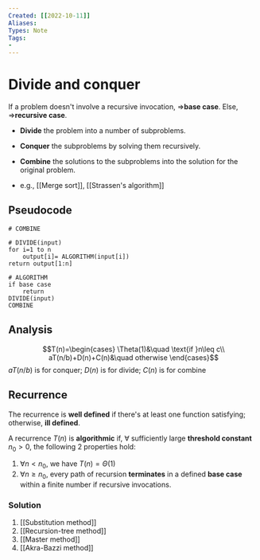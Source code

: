 ```yaml
---
Created: [[2022-10-11]]
Aliases: 
Types: Note
Tags: 
- 
---
```

# Divide and conquer
If a problem doesn't involve a recursive invocation, $\Rightarrow$**base case**.
Else, $\Rightarrow$**recursive case**.

- **Divide** the problem into a number of subproblems. 
- **Conquer** the subproblems by solving them recursively. 
- **Combine** the solutions to the subproblems into the solution for the original problem. 

- e.g., [[Merge sort]], [[Strassen's algorithm]]

## Pseudocode
```
# COMBINE

# DIVIDE(input)
for i=1 to n
	output[i]= ALGORITHM(input[i])
return output[1:n]

# ALGORITHM
if base case
	return
DIVIDE(input)
COMBINE
```

## Analysis
$$T(n)=\begin{cases}
\Theta(1)&\quad \text{if }n\leq c\\
aT(n/b)+D(n)+C(n)&\quad otherwise
\end{cases}$$
 $aT(n/b)$ is for conquer;
$D(n)$ is for divide;
$C(n)$ is for combine

## Recurrence
The recurrence is **well defined** if there's at least one function satisfying; otherwise, **ill defined**. 

A recurrence $T(n)$ is **algorithmic** if, $\forall$ sufficiently large **threshold constant** $n_0>0$, the following 2 properties hold:
1. $\forall n<n_0$, we have $T(n)=\Theta(1)$
2. $\forall n\geq n_0$, every path of recursion **terminates** in a defined **base case** within a finite number if recursive invocations. 

### Solution
1. [[Substitution method]]
2. [[Recursion-tree method]]
3. [[Master method]]
4. [[Akra-Bazzi method]]
